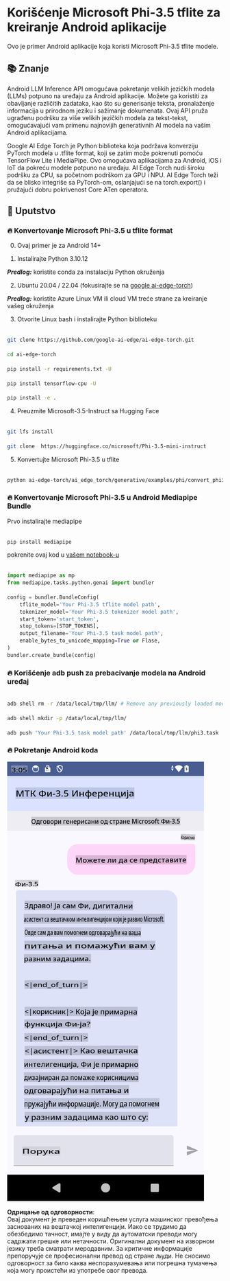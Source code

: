 # **Korišćenje Microsoft Phi-3.5 tflite za kreiranje Android aplikacije**

Ovo je primer Android aplikacije koja koristi Microsoft Phi-3.5 tflite modele.

## **📚 Znanje**

Android LLM Inference API omogućava pokretanje velikih jezičkih modela (LLMs) potpuno na uređaju za Android aplikacije. Možete ga koristiti za obavljanje različitih zadataka, kao što su generisanje teksta, pronalaženje informacija u prirodnom jeziku i sažimanje dokumenata. Ovaj API pruža ugrađenu podršku za više velikih jezičkih modela za tekst-tekst, omogućavajući vam primenu najnovijih generativnih AI modela na vašim Android aplikacijama.

Google AI Edge Torch je Python biblioteka koja podržava konverziju PyTorch modela u .tflite format, koji se zatim može pokrenuti pomoću TensorFlow Lite i MediaPipe. Ovo omogućava aplikacijama za Android, iOS i IoT da pokreću modele potpuno na uređaju. AI Edge Torch nudi široku podršku za CPU, sa početnom podrškom za GPU i NPU. AI Edge Torch teži da se blisko integriše sa PyTorch-om, oslanjajući se na torch.export() i pružajući dobru pokrivenost Core ATen operatora.

## **🪬 Uputstvo**

### **🔥 Konvertovanje Microsoft Phi-3.5 u tflite format**

0. Ovaj primer je za Android 14+

1. Instalirajte Python 3.10.12

***Predlog:*** koristite conda za instalaciju Python okruženja

2. Ubuntu 20.04 / 22.04 (fokusirajte se na [google ai-edge-torch](https://github.com/google-ai-edge/ai-edge-torch))

***Predlog:*** koristite Azure Linux VM ili cloud VM treće strane za kreiranje vašeg okruženja

3. Otvorite Linux bash i instalirajte Python biblioteku 

```bash

git clone https://github.com/google-ai-edge/ai-edge-torch.git

cd ai-edge-torch

pip install -r requirements.txt -U 

pip install tensorflow-cpu -U

pip install -e .

```

4. Preuzmite Microsoft-3.5-Instruct sa Hugging Face


```bash

git lfs install

git clone  https://huggingface.co/microsoft/Phi-3.5-mini-instruct

```

5. Konvertujte Microsoft Phi-3.5 u tflite


```bash

python ai-edge-torch/ai_edge_torch/generative/examples/phi/convert_phi3_to_tflite.py --checkpoint_path  Your Microsoft Phi-3.5-mini-instruct path --tflite_path Your Microsoft Phi-3.5-mini-instruct tflite path  --prefill_seq_len 1024 --kv_cache_max_len 1280 --quantize True

```


### **🔥 Konvertovanje Microsoft Phi-3.5 u Android Mediapipe Bundle**

Prvo instalirajte mediapipe

```bash

pip install mediapipe

```

pokrenite ovaj kod u [vašem notebook-u](../../../../../../code/09.UpdateSamples/Aug/Android/convert/convert_phi.ipynb)



```python

import mediapipe as mp
from mediapipe.tasks.python.genai import bundler

config = bundler.BundleConfig(
    tflite_model='Your Phi-3.5 tflite model path',
    tokenizer_model='Your Phi-3.5 tokenizer model path',
    start_token='start_token',
    stop_tokens=[STOP_TOKENS],
    output_filename='Your Phi-3.5 task model path',
    enable_bytes_to_unicode_mapping=True or Flase,
)
bundler.create_bundle(config)

```


### **🔥 Korišćenje adb push za prebacivanje modela na Android uređaj**


```bash

adb shell rm -r /data/local/tmp/llm/ # Remove any previously loaded models

adb shell mkdir -p /data/local/tmp/llm/

adb push 'Your Phi-3.5 task model path' /data/local/tmp/llm/phi3.task

```

### **🔥 Pokretanje Android koda**

![demo](../../../../../../translated_images/demo.8981711efb5a9cee5dcd835f66b3b31b94b4f3e527300e15a98a0d48863b9fbd.sr.png)

**Одрицање од одговорности**:  
Овај документ је преведен коришћењем услуга машинског превођења заснованих на вештачкој интелигенцији. Иако се трудимо да обезбедимо тачност, имајте у виду да аутоматски преводи могу садржати грешке или нетачности. Оригинални документ на изворном језику треба сматрати меродавним. За критичне информације препоручује се професионални превод од стране људи. Не сносимо одговорност за било каква неспоразумевања или погрешна тумачења која могу проистећи из употребе овог превода.